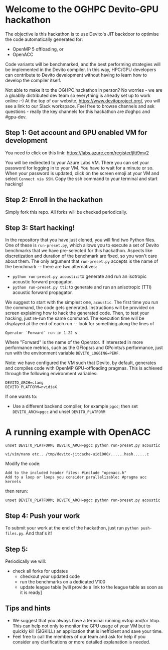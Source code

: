 # Welcome to the OGHPC Devito-GPU hackathon

The objective is this hackathon is to use Devito's JIT backdoor to optimise the code automatically generated for:
* OpenMP 5 offloading, or
* OpenACC

Code variants will be benchmarked, and the best performing strategies will be implemented in the Devito compiler. In this way, HPC/GPU developers can contribute to Devito development without having to learn how to develop the compiler itself.

Not able to make it to the OGHPC hackathon in person? No worries - we are a gloablly distributed dev team so everything is already set up to work online :-)
At the top of our website, https://www.devitoproject.org/, you will see a link to our Slack workspace. Feel free to browse channels and ask questions - really the key channels for this hackathon are \#oghpc and \#gpu-dev. 

## Step 1: Get account and GPU enabled VM for development
You need to click on this link:
https://labs.azure.com/register/jltt9mv2

You will be redirected to your Azure Labs VM.
There you can set your password for logging in to your VM.
You have to wait for a minute or so.
When your password is updated, click on the screen emoji at your VM and select
`Connect via SSH`. Copy the ssh command to your terminal
and start hacking!

## Step 2: Enroll in the hackathon
Simply fork this repo. All forks will be checked periodically.

## Step 3: Start hacking!
In the repository that you have just cloned, you will find two Python files.
One of these is `run-preset.py`, which allows you to execute a set of Devito
benchmarks that we have pre-selected for this hackathon. Aspects like
discretization and duration of the benchmark are fixed, so you won't care about
them. The only argument that `run-preset.py` accepts is the name of the
benchmark -- there are two alternatives:

* `python run-preset.py acoustic`: to generate and run an isotropic acoustic
  forward propagator.
* `python run-preset.py tti`: to generate and run an anisotropic (TTI) acoustic
  forward propagator.

We suggest to start with the simplest one, `acoustic`.  The first time you run
the command, the code gets generated. Instructions will be provided on screen
explaining how to hack the generated code. Then, to test your hacking, just
re-run the same command. The execution time will be displayed at the end of
each run -- look for something along the lines of
```
Operator `Forward` run in 1.22 s
```
Where "Forward" is the name of the Operator. If interested in more performance
metrics, such as the GFlops/s and GPoints/s performance, just run with the
environment variable ``DEVITO_LOGGING=PERF``.

Note: we have configured the VM such that Devito, by default, generates and
compiles code with OpenMP GPU-offloading pragmas. This is achieved through the
following environment variables:

```
DEVITO_ARCH=clang
DEVITO_PLATFORM=nvidiaX
```

If one wants to:

* Use a different backend compiler, for example `pgcc`; then set `DEVITO_ARCH=pgcc` and unset `DEVITO_PLATFORM`

# A running example with OpenACC
```
unset DEVITO_PLATFORM; DEVITO_ARCH=pgcc python run-preset.py acoustic

vi/vim/nano etc.. /tmp/devito-jitcache-uid1000/......hash......c
```
Modify the code:
```
Add to the included header files: #include "openacc.h"
Add to a loop or loops you consider parallelizable: #pragma acc kernels
```
then rerun:
```
unset DEVITO_PLATFORM; DEVITO_ARCH=pgcc python run-preset.py acoustic
```


## Step 4: Push your work
To submit your work at the end of the hackathon, just run `python
push-files.py`.  And that's it!

## Step 5:
Periodically we will:
* check all forks for updates
  * checkout your updated code
  * run the benchmarks on a dedicated V100
  * update league table [will provide a link to the league table as soon as it is ready]


## Tips and hints

- We suggest that you always have a terminal running nvtop and/or htop. This can help not
only to monitor the GPU usage of your VM but to quickly kill (SIGKILL) an application that is inefficient and
save your time.
- Feel free to call the members of our team and ask for help if you consider any clarifications or more detailed explanation is needed.